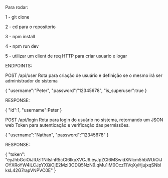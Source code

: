 Para rodar:

1 - git clone

2 - cd para o repositorio

3 - npm install

4 - npm run dev

5 - utilizar um client de req HTTP para criar usuario e logar


ENDPOINTS:

POST /api/user Rota para criação de usuário e definição se o mesmo irá ser administrador do sistema

{
	"username":"Peter",
	"password":"12345678",
	"is_superuser":true
}

RESPONSE:

{
	"id":1,
	"username":Peter
}

POST /api/login Rota para login do usuário no sistema, retornando um JSON web Token para autenticação e verificação das permissões.

{
	"username":"Nathan",
	"password":"12345678"
}

RESPONSE:

{
  "token": "eyJhbGciOiJIUzI1NiIsInR5cCI6IkpXVCJ9.eyJpZCI6MSwidXNlcm5hbWUiOiJOYXRoYW4iLCJpYXQiOjE2MzI3ODQ5NzN9.qMu1iM0OczTlVqXyHjujxqSNblksL42G7rapVNPVC0E"
}
